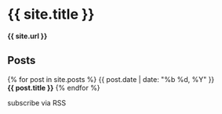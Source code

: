 # {{ site.title }}

**{{ site.url }}**

## Posts

{% for post in site.posts %}
{{ post.date | date: "%b %d, %Y" }}  
**{{ post.title }}**
{% endfor %}

subscribe via RSS